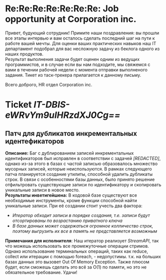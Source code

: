 # Re:Re:Re:Re:Re:Re:Re: Job opportunity at Corporation inc.

Привет, будующий сотрудник! Примите наши поздравления: вы прошли все этапы интервью и вам осталось 
сделать последний шаг на пути к работе вашей мечты. Для оценки ваших практических навыков наш IT 
департамент подобрал для вас несложную задачу из беклога одного из наших продуктов.   
Результат выполнения задачи будет оценен одним из ведущих программистов, и в случае если вы нам подходите,
мы свяжемся с вами в течении рабочей недели с момента отправки выполненого задания. Тикет из таск-трекера прилагается к 
данному письму.

Всего доброго, HR отдел Corporation inc.

# Ticket *IT-DBIS-eWRvYm9uIHRzdXJ0Cg==*
## Патч для дубликатов инкрементальных идентефикаторов

**Описание:** Баг с дублированием записей инкрементальных идентификаторов был исправлен 
в соответствии с задачей *[REDACTED]*, однако из-за этого в базах с частой записью образовалось множество мусорных 
записей, которые неиспользуются. В рамках следующего патча планируется создание утилиты, способной удалить дубликаты 
строк. В связи с особенностями базы данных, было принято решение отфильтровать существующие записи по идентификатору
и скопировать уникальные записи в новое место.  
**Результаты инветигейшена:** В кодовой базе существуют все необходимые инструменты, кроме функции способной
найти уникальные записи. При её создании стоит учесть два фактора: 
- *Итератор обходит записи в порядке создания, т.е. записи будут отсортированы
по возрастанию приватного ключа*
- *В базе данных может содержаться огромное колличество строк, поэтому выгрузить их все в память не представляется возможным*


**Примечания для исполнителя**: Наш итератор реализует *StreamAPI*, так что можешь использовать все промежуточные операции стримов.
Однако использование терминальных операций, таких как reduce, collect или итерации с помощью foreach, -
недопустимы. т.к. на больших базах данных это вызовет Out Of Memory Exception. Также плюсом будет, если сможешь сделать это всё за О(1)
по памяти, но это не обязательное требование. Удачи!
